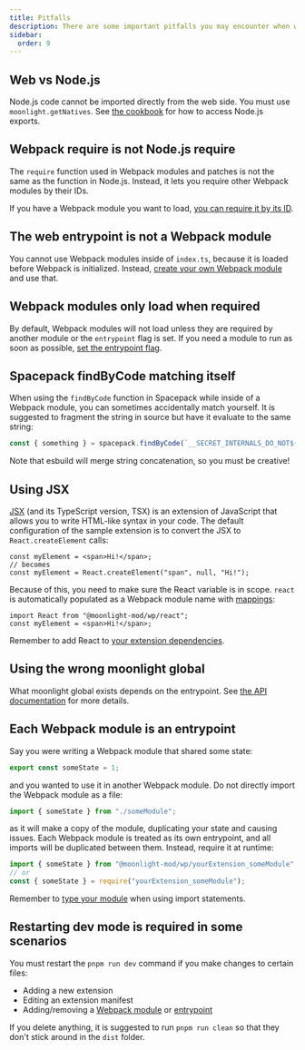 ```yaml
---
title: Pitfalls
description: There are some important pitfalls you may encounter when writing moonlight extensions.
sidebar:
  order: 9
---
```


## Web vs Node.js

Node.js code cannot be imported directly from the web side. You must use `moonlight.getNatives`. See [the cookbook](/ext-dev/cookbook#sharing-code-between-nodejs-and-the-web) for how to access Node.js exports.

## Webpack require is not Node.js require

The `require` function used in Webpack modules and patches is not the same as the function in Node.js. Instead, it lets you require other Webpack modules by their IDs.

If you have a Webpack module you want to load, [you can require it by its ID](/ext-dev/webpack#importing-other-webpack-modules).

## The web entrypoint is not a Webpack module

You cannot use Webpack modules inside of `index.ts`, because it is loaded before Webpack is initialized. Instead, [create your own Webpack module](/ext-dev/webpack#webpack-module-insertion) and use that.

## Webpack modules only load when required

By default, Webpack modules will not load unless they are required by another module or the `entrypoint` flag is set. If you need a module to run as soon as possible, [set the entrypoint flag](/ext-dev/webpack#webpack-module-insertion).

## Spacepack findByCode matching itself

When using the `findByCode` function in Spacepack while inside of a Webpack module, you can sometimes accidentally match yourself. It is suggested to fragment the string in source but have it evaluate to the same string:

```ts
const { something } = spacepack.findByCode(`__SECRET_INTERNALS_DO_NOT${""}_USE_OR_YOU_WILL_BE_FIRED`)[0].exports;
```

Note that esbuild will merge string concatenation, so you must be creative!

## Using JSX

[JSX](https://react.dev/learn/writing-markup-with-jsx) (and its TypeScript version, TSX) is an extension of JavaScript that allows you to write HTML-like syntax in your code. The default configuration of the sample extension is to convert the JSX to `React.createElement` calls:

```tsx
const myElement = <span>Hi!</span>;
// becomes
const myElement = React.createElement("span", null, "Hi!");
```

Because of this, you need to make sure the React variable is in scope. `react` is automatically populated as a Webpack module name with [mappings](/ext-dev/mappings):

```tsx
import React from "@moonlight-mod/wp/react";
const myElement = <span>Hi!</span>;
```

Remember to add React to [your extension dependencies](/ext-dev/webpack#webpack-module-insertion).

## Using the wrong moonlight global

What moonlight global exists depends on the entrypoint. See [the API documentation](/ext-dev/api) for more details.

## Each Webpack module is an entrypoint

Say you were writing a Webpack module that shared some state:

```ts title="someModule.ts"
export const someState = 1;
```

and you wanted to use it in another Webpack module. Do not directly import the Webpack module as a file:

```ts title="someOtherModule.ts"
import { someState } from "./someModule";
```

as it will make a copy of the module, duplicating your state and causing issues. Each Webpack module is treated as its own entrypoint, and all imports will be duplicated between them. Instead, require it at runtime:

```ts title="otherWebpackModule.ts"
import { someState } from "@moonlight-mod/wp/yourExtension_someModule";
// or
const { someState } = require("yourExtension_someModule");
```

Remember to [type your module](/ext-dev/webpack#importing-other-webpack-modules) when using import statements.

## Restarting dev mode is required in some scenarios

You must restart the `pnpm run dev` command if you make changes to certain files:

- Adding a new extension
- Editing an extension manifest
- Adding/removing a [Webpack module](/ext-dev/webpack#webpack-module-insertion) or [entrypoint](/ext-dev/cookbook#extension-entrypoints)

If you delete anything, it is suggested to run `pnpm run clean` so that they don't stick around in the `dist` folder.
